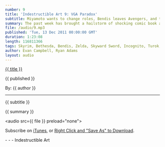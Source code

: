 ```yaml
---
number: 9
title: 'Indestructible Art 9: VGA Paradox'
subtitle: Miyamoto wants to change roles, Bendis leaves Avengers, and the VGAs upset Mark Hamill!
summary: The past week has brought a hailstorm of shocking comic book and video game related news. Evan and Ryan discuss the impact of Miyamoto’s Wired interview, Brian Bendis leaving The Avengers, the tyranny of the Spike TV Video Game Awards, and end the show with a heartfelt farewell to Comic Book legend Jerry Robinson.
file: /audio/9.mp3
published: 'Tue, 13 Dec 2011 00:00:00 GMT'
duration: 1:23:08
length: 116811366
tags: Skyrim, Bethesda, Bendis, Zelda, Skyward Sword, Incognito, Turok, Nintendo, Metal Gear, Rising, Video Games, WiiU, Avengers, Marvel, VGA, playstation, xbox, Bioshock, Mass Effect 3, Portal 2, Miyamoto, Naughty Dog
author: Evan Campbell, Ryan Adams
layout: audio
---
```


<a href="../episodes/{{ number }}.html" class='postTitleLink'><p class='postTitle'>{{ title }}</p></a>
<p class='postPublished'>{{ published }}</p>
<p class='postAuthor'>By: {{ author }}</p>
<hr>
{{ subtitle }}  
  
{{ summary }}  

<audio src={{ file }} preload="none"></audio>
<p class='subLinks'>Subscribe on <a href='http://bit.ly/iapodcast'>iTunes</a>, or <a href={{ file }}>Right Click and "Save As" to Download</a>.</p>
- - -
Indestructible Art
